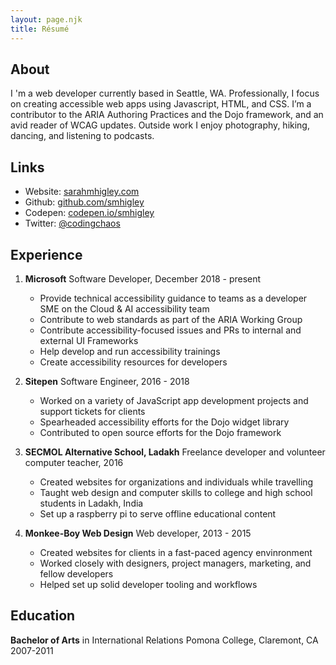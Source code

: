 ```yaml
---
layout: page.njk
title: Résumé
---
```


## About

I 'm a web developer currently based in Seattle, WA. Professionally, I focus on creating accessible web apps using Javascript, HTML, and CSS. I’m a contributor to the ARIA Authoring Practices and the Dojo framework, and an avid reader of WCAG updates. Outside work I enjoy photography, hiking, dancing, and listening to podcasts.

## Links
- Website: [sarahmhigley.com](https://sarahmhigley.com/)
- Github: [github.com/smhigley](https://github.com/smhigley)
- Codepen: [codepen.io/smhigley](https://codepen.io/smhigley/)
- Twitter: [@codingchaos](https://twitter.com/codingchaos)

## Experience

1. **Microsoft**
  Software Developer, December 2018 - present
    - Provide technical accessibility guidance to teams as a developer SME on the Cloud & AI accessibility team
    - Contribute to web standards as part of the ARIA Working Group
    - Contribute accessibility-focused issues and PRs to internal and external UI Frameworks
    - Help develop and run accessibility trainings
    - Create accessibility resources for developers

2. **Sitepen**
  Software Engineer, 2016 - 2018
    - Worked on a variety of JavaScript app development projects and support tickets for clients
    - Spearheaded accessibility efforts for the Dojo widget library
    - Contributed to open source efforts for the Dojo framework

3. **SECMOL Alternative School, Ladakh**
  Freelance developer and volunteer computer teacher, 2016
    - Created websites for organizations and individuals while travelling
    - Taught web design and computer skills to college and high school students in Ladakh, India
    - Set up a raspberry pi to serve offline educational content

4. **Monkee-Boy Web Design**
  Web developer, 2013 - 2015
    - Created websites for clients in a fast-paced agency envinronment
    - Worked closely with designers, project managers, marketing, and fellow developers
    - Helped set up solid developer tooling and workflows

## Education
**Bachelor of Arts** in International Relations
Pomona College, Claremont, CA
2007-2011